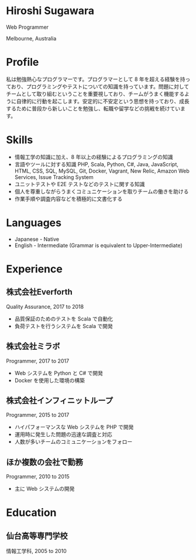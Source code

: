 # Hiroshi Sugawara

Web Programmer

Melbourne, Australia

# Profile

私は勉強熱心なプログラマーです。プログラマーとして 8 年を超える経験を持っており、プログラミングやテストについての知識を持っています。問題に対してチームとして取り組むということを重要視しており、チームがうまく機能するように自律的に行動を起こします。安定的に不安定という思想を持っており、成長するために普段から新しいことを勉強し、転職や留学などの挑戦を続けています。

# Skills

- 情報工学の知識に加え、8 年以上の経験によるプログラミングの知識
- 言語やツールに対する知識 PHP, Scala, Python, C#, Java, JavaScript, HTML, CSS, SQL, MySQL, Git, Docker, Vagrant, New Relic, Amazon Web Services, Issue Tracking System
- ユニットテストや E2E テストなどのテストに関する知識
- 個人を尊重しながらうまくコミュニケーションを取りチームの働きを助ける
- 作業手順や調査内容などを積極的に文書化する

# Languages

- Japanese - Native
- English - Intermediate (Grammar is equivalent to Upper-Intermediate)

# Experience

## 株式会社Everforth

Quality Assurance, 2017 to 2018

- 品質保証のためのテストを Scala で自動化
- 負荷テストを行うシステムを Scala で開発

## 株式会社ミラボ

Programmer, 2017 to 2017

- Web システムを Python と C# で開発
- Docker を使用した環境の構築

## 株式会社インフィニットループ

Programmer, 2015 to 2017

- ハイパフォーマンスな Web システムを PHP で開発
- 運用時に発生した問題の迅速な調査と対応
- 人数が多いチームのコミュニケーションをフォロー

## ほか複数の会社で勤務

Programmer, 2010 to 2015

- 主に Web システムの開発

# Education

## 仙台高等専門学校

情報工学科, 2005 to 2010
